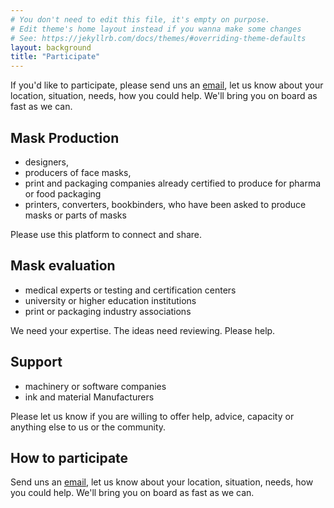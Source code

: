 ```yaml
---
# You don't need to edit this file, it's empty on purpose.
# Edit theme's home layout instead if you wanna make some changes
# See: https://jekyllrb.com/docs/themes/#overriding-theme-defaults
layout: background
title: "Participate"
---
```


If you'd like to participate, please send uns an
[email](info@diecutfacemasks.org), let us know about your location, situation,
needs, how you could help. We'll bring you on board as fast as we can.

## Mask Production

- designers,
- producers of face masks,
- print and packaging companies already certified to produce for pharma or food packaging
- printers, converters, bookbinders, who have been asked to produce masks or parts of masks

Please use this platform to connect and share.

## Mask evaluation

- medical experts or testing and certification centers
- university or higher education institutions
- print or packaging industry associations

We need your expertise. The ideas need reviewing. Please help.

## Support

- machinery or software companies
- ink and material Manufacturers

Please let us know if you are willing to offer help, advice, capacity or anything else to us or the community.

## How to participate

Send uns an [email](info@diecutfacemasks.org), let us know about your location,
situation, needs, how you could help. We'll bring you on board as fast as we
can.



